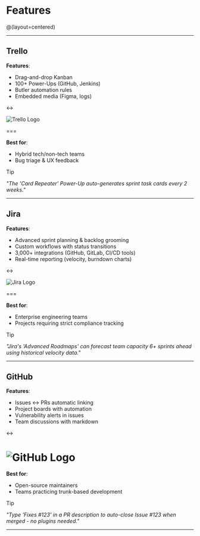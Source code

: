 # Features
@(layout=centered)

---

## Trello

**Features**:

- Drag-and-drop Kanban
- 100+ Power-Ups (GitHub, Jenkins)
- Butler automation rules
- Embedded media (Figma, logs)

<->

![Trello Logo](logos/trello.png)

===

**Best for**:

- Hybrid tech/non-tech teams
- Bug triage & UX feedback

> [!TIP]
> *"The 'Card Repeater' Power-Up auto-generates sprint task cards every 2 weeks."*

---

## Jira

**Features**:

- Advanced sprint planning & backlog grooming
- Custom workflows with status transitions
- 3,000+ integrations (GitHub, GitLab, CI/CD tools)
- Real-time reporting (velocity, burndown charts)

<->

![Jira Logo](logos/jira.png)

===

**Best for**:

- Enterprise engineering teams
- Projects requiring strict compliance tracking

> [!TIP]
> *"Jira's 'Advanced Roadmaps' can forecast team capacity 6+ sprints ahead using historical velocity data."*

---

## GitHub

**Features**:

- Issues ↔ PRs automatic linking
- Project boards with automation
- Vulnerability alerts in issues
- Team discussions with markdown

<->

![GitHub Logo](logos/github.png)
===

**Best for**:

- Open-source maintainers
- Teams practicing trunk-based development


> [!TIP]
> *"Type 'Fixes #123' in a PR description to auto-close Issue #123 when merged - no plugins needed."*

---

